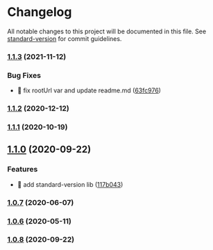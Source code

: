 # Changelog

All notable changes to this project will be documented in this file. See [standard-version](https://github.com/conventional-changelog/standard-version) for commit guidelines.

### [1.1.3](https://github.com/yeukfei02/lunchPickerBot/compare/v1.1.2...v1.1.3) (2021-11-12)


### Bug Fixes

* 🐛 fix rootUrl var and update readme.md ([63fc976](https://github.com/yeukfei02/lunchPickerBot/commit/63fc976b9370c52ce713a8e7addea9a9db0737be))

### [1.1.2](https://github.com/yeukfei02/lunchPickerBot/compare/v1.1.1...v1.1.2) (2020-12-12)

### [1.1.1](https://github.com/yeukfei02/lunchPickerBot/compare/v1.1.0...v1.1.1) (2020-10-19)

## [1.1.0](https://github.com/yeukfei02/lunchPickerBot/compare/v1.0.8...v1.1.0) (2020-09-22)


### Features

* 🎸 add standard-version lib ([117b043](https://github.com/yeukfei02/lunchPickerBot/commit/117b04391a565d1e5f98ad5ee14eaedb49068d12))

### [1.0.7](https://github.com/yeukfei02/lunchPickerBot/compare/v1.0.6...v1.0.7) (2020-06-07)

### [1.0.6](https://github.com/yeukfei02/lunchPickerBot/compare/v1.0.5...v1.0.6) (2020-05-11)

### [1.0.8](https://github.com/yeukfei02/lunchPickerBot/compare/v1.0.5...v1.0.8) (2020-09-22)
